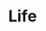 ---
title: Life
description: Life articles
image: cover.jpg

# Badge style
style:
    background: "#128d5a"
    color: "#fff"
---